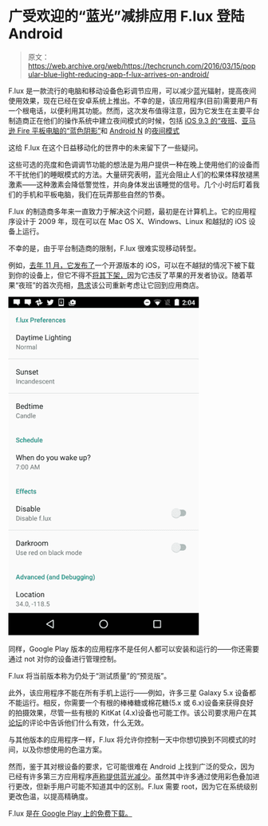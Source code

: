 # 广受欢迎的“蓝光”减排应用 F.lux 登陆 Android 

> 原文：<https://web.archive.org/web/https://techcrunch.com/2016/03/15/popular-blue-light-reducing-app-f-lux-arrives-on-android/>

F.lux 是一款流行的电脑和移动设备色彩调节应用，可以减少蓝光辐射，提高夜间使用效果，现在已经在安卓系统上推出。不幸的是，该应用程序(目前)需要用户有一个根电话，以便利用其功能。然而，这次发布值得注意，因为它发生在主要平台制造商正在他们的操作系统中建立夜间模式的时候，包括 [iOS 9.3 的“夜班](https://web.archive.org/web/20221209174058/http://www.apple.com/ios/preview/)、[亚马逊 Fire 平板电脑的“蓝色阴影”](https://web.archive.org/web/20221209174058/https://beta.techcrunch.com/2015/12/02/amazon-fire-tablets-get-expanded-parental-controls-plus-a-blue-shade-feature-for-better-nighttime-reading/)和 [Android N](https://web.archive.org/web/20221209174058/https://beta.techcrunch.com/2016/03/09/google-surprises-with-early-preview-of-android-n/) 的[夜间模式](https://web.archive.org/web/20221209174058/http://www.androidcentral.com/night-mode-back-and-we-hope-its-here-stay)

这给 F.lux 在这个日益移动化的世界中的未来留下了一些疑问。

这些可选的亮度和色调调节功能的想法是为用户提供一种在晚上使用他们的设备而不干扰他们的睡眠模式的方法。大量研究表明，蓝光会阻止人们的松果体释放褪黑激素——这种激素会降低警觉性，并向身体发出该睡觉的信号。几个小时后盯着我们的手机和平板电脑，我们在玩弄那些自然的节奏。

F.lux 的制造商多年来一直致力于解决这个问题，最初是在计算机上。它的应用程序设计于 2009 年，现在可以在 Mac OS X、Windows、Linux 和越狱的 iOS 设备上运行。

不幸的是，由于平台制造商的限制，F.lux 很难实现移动转型。

例如，[去年 11 月，它发布了](https://web.archive.org/web/20221209174058/https://beta.techcrunch.com/2015/11/12/you-can-now-install-screen-brightness-app-f-lux-on-your-ios-device-without-jailbreaking-it/)一个开源版本的 iOS，可以在不越狱的情况下被下载到你的设备上，但它不得不[将其下架，](https://web.archive.org/web/20221209174058/https://beta.techcrunch.com/2015/11/12/f-uxd-apple-says-screen-brightness-app-violates-developer-agreement/)因为它违反了苹果的开发者协议。随着苹果“夜班”的首次亮相，[恳求](https://web.archive.org/web/20221209174058/https://beta.techcrunch.com/2016/01/15/f-lux-asks-apple-to-let-its-screen-brightness-app-back-into-app-store/)该公司重新考虑让它回到应用商店。

![flux-android](img/a428b89b443409ebe4608bbaa85780de.png)

同样，Google Play 版本的应用程序不是任何人都可以安装和运行的——你还需要通过 not 对你的设备进行管理控制。

F.lux 将当前版本称为仍处于“测试质量”的“预览版”。

此外，该应用程序不能在所有手机上运行——例如，许多三星 Galaxy 5.x 设备都不能运行。相反，你需要一个有根的棒棒糖或棉花糖(5.x 或 6.x)设备来获得良好的拍摄效果，尽管一些有根的 KitKat (4.x)设备也可能工作。该公司要求用户在其[论坛](https://web.archive.org/web/20221209174058/https://forum.justgetflux.com/topic/2304/preview-version-in-google-play-store)的评论中告诉他们什么有效，什么无效。

与其他版本的应用程序一样，F.lux 将允许你控制一天中你想切换到不同模式的时间，以及你想使用的色温方案。

然而，鉴于其对根设备的要求，它可能很难在 Android 上找到广泛的受众，因为已经有许多第三方应用程序[声称提供蓝光减少](https://web.archive.org/web/20221209174058/https://play.google.com/store/search?q=blue%20light&c=apps&hl=en)。虽然其中许多通过使用彩色叠加进行更改，但新手用户可能不知道其中的区别。F.lux 需要 root，因为它在系统级别更改色温，以提高精确度。

F.lux 是[在 Google Play 上的免费下载。](https://web.archive.org/web/20221209174058/https://play.google.com/store/apps/details?id=com.justgetflux.flux)